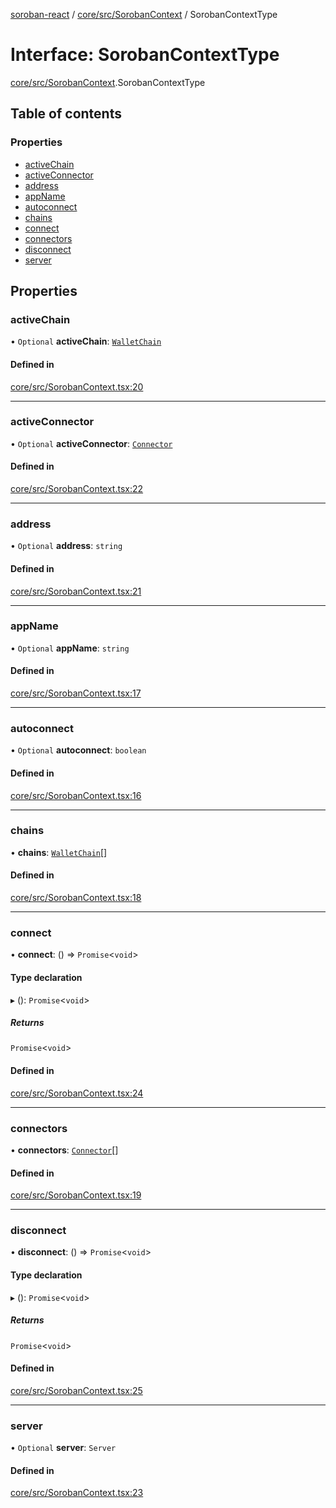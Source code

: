 [soroban-react](../README.md) / [core/src/SorobanContext](../modules/core_src_SorobanContext.md) / SorobanContextType

# Interface: SorobanContextType

[core/src/SorobanContext](../modules/core_src_SorobanContext.md).SorobanContextType

## Table of contents

### Properties

- [activeChain](core_src_SorobanContext.SorobanContextType.md#activechain)
- [activeConnector](core_src_SorobanContext.SorobanContextType.md#activeconnector)
- [address](core_src_SorobanContext.SorobanContextType.md#address)
- [appName](core_src_SorobanContext.SorobanContextType.md#appname)
- [autoconnect](core_src_SorobanContext.SorobanContextType.md#autoconnect)
- [chains](core_src_SorobanContext.SorobanContextType.md#chains)
- [connect](core_src_SorobanContext.SorobanContextType.md#connect)
- [connectors](core_src_SorobanContext.SorobanContextType.md#connectors)
- [disconnect](core_src_SorobanContext.SorobanContextType.md#disconnect)
- [server](core_src_SorobanContext.SorobanContextType.md#server)

## Properties

### activeChain

• `Optional` **activeChain**: [`WalletChain`](types_src.WalletChain.md)

#### Defined in

[core/src/SorobanContext.tsx:20](https://github.com/esteblock/soroban-react/blob/612058a/packages/core/src/SorobanContext.tsx#L20)

___

### activeConnector

• `Optional` **activeConnector**: [`Connector`](../modules/types_src.md#connector)

#### Defined in

[core/src/SorobanContext.tsx:22](https://github.com/esteblock/soroban-react/blob/612058a/packages/core/src/SorobanContext.tsx#L22)

___

### address

• `Optional` **address**: `string`

#### Defined in

[core/src/SorobanContext.tsx:21](https://github.com/esteblock/soroban-react/blob/612058a/packages/core/src/SorobanContext.tsx#L21)

___

### appName

• `Optional` **appName**: `string`

#### Defined in

[core/src/SorobanContext.tsx:17](https://github.com/esteblock/soroban-react/blob/612058a/packages/core/src/SorobanContext.tsx#L17)

___

### autoconnect

• `Optional` **autoconnect**: `boolean`

#### Defined in

[core/src/SorobanContext.tsx:16](https://github.com/esteblock/soroban-react/blob/612058a/packages/core/src/SorobanContext.tsx#L16)

___

### chains

• **chains**: [`WalletChain`](types_src.WalletChain.md)[]

#### Defined in

[core/src/SorobanContext.tsx:18](https://github.com/esteblock/soroban-react/blob/612058a/packages/core/src/SorobanContext.tsx#L18)

___

### connect

• **connect**: () => `Promise`<`void`\>

#### Type declaration

▸ (): `Promise`<`void`\>

##### Returns

`Promise`<`void`\>

#### Defined in

[core/src/SorobanContext.tsx:24](https://github.com/esteblock/soroban-react/blob/612058a/packages/core/src/SorobanContext.tsx#L24)

___

### connectors

• **connectors**: [`Connector`](../modules/types_src.md#connector)[]

#### Defined in

[core/src/SorobanContext.tsx:19](https://github.com/esteblock/soroban-react/blob/612058a/packages/core/src/SorobanContext.tsx#L19)

___

### disconnect

• **disconnect**: () => `Promise`<`void`\>

#### Type declaration

▸ (): `Promise`<`void`\>

##### Returns

`Promise`<`void`\>

#### Defined in

[core/src/SorobanContext.tsx:25](https://github.com/esteblock/soroban-react/blob/612058a/packages/core/src/SorobanContext.tsx#L25)

___

### server

• `Optional` **server**: `Server`

#### Defined in

[core/src/SorobanContext.tsx:23](https://github.com/esteblock/soroban-react/blob/612058a/packages/core/src/SorobanContext.tsx#L23)

